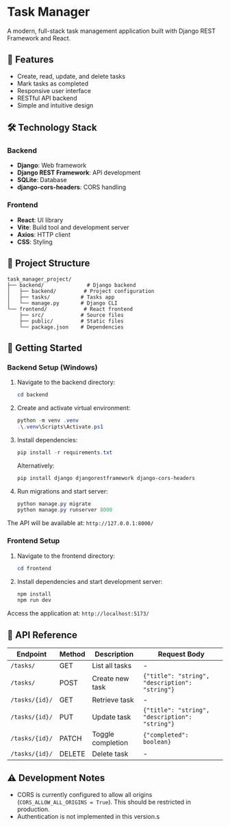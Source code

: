 # Task Manager

A modern, full-stack task management application built with Django REST Framework and React.

## 🚀 Features

- Create, read, update, and delete tasks
- Mark tasks as completed
- Responsive user interface
- RESTful API backend
- Simple and intuitive design

## 🛠️ Technology Stack

### Backend
- **Django**: Web framework
- **Django REST Framework**: API development
- **SQLite**: Database
- **django-cors-headers**: CORS handling

### Frontend
- **React**: UI library
- **Vite**: Build tool and development server
- **Axios**: HTTP client
- **CSS**: Styling

## 📁 Project Structure

```
task_manager_project/
├── backend/              # Django backend
│   ├── backend/         # Project configuration
│   ├── tasks/          # Tasks app
│   └── manage.py       # Django CLI
└── frontend/            # React frontend
    ├── src/            # Source files
    ├── public/         # Static files
    └── package.json    # Dependencies
```

## 🚀 Getting Started

### Backend Setup (Windows)

1. Navigate to the backend directory:
   ```powershell
   cd backend
   ```

2. Create and activate virtual environment:
   ```powershell
   python -m venv .venv
   .\.venv\Scripts\Activate.ps1
   ```

3. Install dependencies:
   ```powershell
   pip install -r requirements.txt
   ```
   Alternatively:
   ```powershell
   pip install django djangorestframework django-cors-headers
   ```

4. Run migrations and start server:
   ```powershell
   python manage.py migrate
   python manage.py runserver 8000
   ```

The API will be available at: `http://127.0.0.1:8000/`

### Frontend Setup

1. Navigate to the frontend directory:
   ```powershell
   cd frontend
   ```

2. Install dependencies and start development server:
   ```powershell
   npm install
   npm run dev
   ```

Access the application at: `http://localhost:5173/`

## 🔌 API Reference

| Endpoint | Method | Description | Request Body |
|----------|--------|-------------|--------------|
| `/tasks/` | GET | List all tasks | - |
| `/tasks/` | POST | Create new task | `{"title": "string", "description": "string"}` |
| `/tasks/{id}/` | GET | Retrieve task | - |
| `/tasks/{id}/` | PUT | Update task | `{"title": "string", "description": "string"}` |
| `/tasks/{id}/` | PATCH | Toggle completion | `{"completed": boolean}` |
| `/tasks/{id}/` | DELETE | Delete task | - |

## ⚠️ Development Notes

- CORS is currently configured to allow all origins (`CORS_ALLOW_ALL_ORIGINS = True`). This should be restricted in production.
- Authentication is not implemented in this version.s